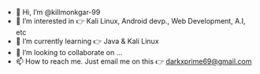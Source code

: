 - 👋 Hi, I’m @killmonkgar-99
- 👀 I’m interested in 👉 Kali Linux, Android devp., 
                       Web Development, A.I, etc
- 🌱 I’m currently learning 👉 Java & Kali Linux
- 💞️ I’m looking to collaborate on ...
- 📫 How to reach me. Just email me on this 👉
                                   darkxprime69@gmail.com

<!---
killmonkgar-99/killmonkgar-99 is a ✨ special ✨ repository because its `README.md` (this file) appears on your GitHub profile.
You can click the Preview link to take a look at your changes.
--->
